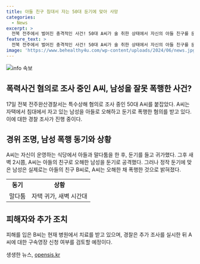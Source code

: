 ```yaml
---
title: 아들 친구 침대서 자는 50대 둔기에 맞아 사망
categories:
  - News
excerpt: >
  전북 전주에서 벌어진 충격적인 사건! 50대 A씨가 술 취한 상태에서 자신의 아들 친구를 둔기로 폭행했다. 그러나 정작 공격받은 남성은 아들 친구였고, A씨는 오해로 인한 범행을 저질렀다. 피해자는 당황스러워했고, A씨는 술에 취한 상태에서 아들을 때리려고 한 것으로 진술했다. 피해자는 병원에서 치료를 받고 경찰은 A씨에 대한 구속 여부를 검토 중이다. 이 사건은 어떻게 벌어졌을까?
feature_text: >
  전북 전주에서 벌어진 충격적인 사건! 50대 A씨가 술 취한 상태에서 자신의 아들 친구를 둔기로 폭행했다. 그러나 정작 공격받은 남성은 아들 친구였고, A씨는 오해로 인한 범행을 저질렀다. 피해자는 당황스러워했고, A씨는 술에 취한 상태에서 아들을 때리려고 한 것으로 진술했다. 피해자는 병원에서 치료를 받고 경찰은 A씨에 대한 구속 여부를 검토 중이다. 이 사건은 어떻게 벌어졌을까?
image: 'https://www.behealthy4u.com/wp-content/uploads/2024/06/news.jpg'
---
```


<p><img src="https://www.behealthy4u.com/wp-content/uploads/2024/06/news.jpg" alt="info 속보" /></p>

<h2 data-ke-size="size26">폭력사건 혐의로 조사 중인 A씨, 남성을 잘못 폭행한 사건?</h2>

<p data-ke-size="size16">17일 전북 전주완산경찰서는 특수상해 혐의로 조사 중인 50대 A씨를 붙잡았다. A씨는 자택에서 침대에서 자고 있는 남성을 아들로 오해하고 둔기로 폭행한 혐의를 받고 있다. 이에 대한 경찰 조사가 진행 중이다.</p>

<h2 data-ke-size="size26">경위 조명, 남성 폭행 동기와 상황</h2>

<p data-ke-size="size16">A씨는 자신이 운영하는 식당에서 아들과 말다툼을 한 후, 둔기를 들고 귀가했다. 그후 새벽 2시쯤, A씨는 아들의 친구로 오해한 남성을 둔기로 공격했다. 그러나 정작 둔기에 맞은 남성은 실제로는 아들의 친구 B씨로, A씨는 오해한 채 폭행한 것으로 밝혀졌다.</p>

<table>
    <tr>
        <td style="text-align: center; height: 17px;"><b>동기</b></td>
        <td style="text-align: center; height: 17px;"><b>상황</b></td>
    </tr>
    <tr>
        <td style="text-align: center; height: 17px;">말다툼</td>
        <td style="text-align: center; height: 17px;">자택 귀가, 새벽 시간대</td>
    </tr>
</table>

<h2 data-ke-size="size26">피해자와 추가 조치</h2>

<p data-ke-size="size16">피해를 입은 B씨는 현재 병원에서 치료를 받고 있으며, 경찰은 추가 조사를 실시한 뒤 A씨에 대한 구속영장 신청 여부를 검토할 예정이다.</p>
생생한 뉴스, <a href="https://opensis.kr" rel="dofollow">opensis.kr</a>


